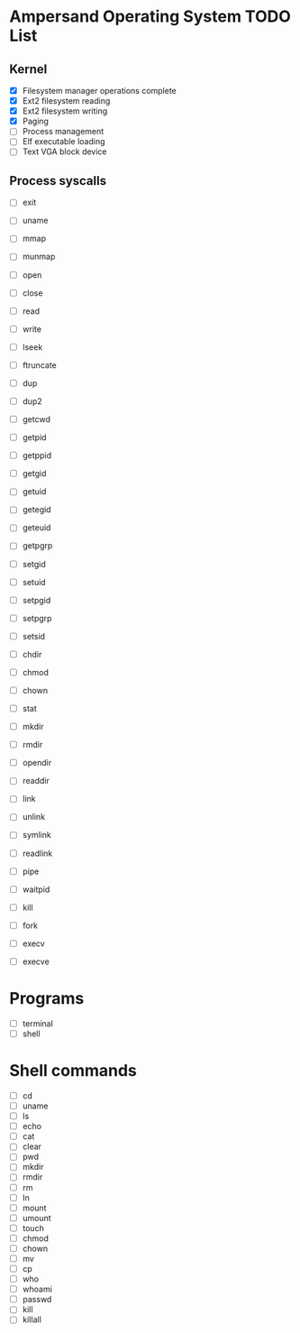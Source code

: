 # Ampersand Operating System TODO List

## Kernel
- [x] Filesystem manager operations complete
- [x] Ext2 filesystem reading
- [x] Ext2 filesystem writing
- [x] Paging
- [ ] Process management
- [ ] Elf executable loading
- [ ] Text VGA block device

## Process syscalls
- [ ] exit
- [ ] uname
- [ ] mmap
- [ ] munmap

- [ ] open
- [ ] close
- [ ] read
- [ ] write
- [ ] lseek
- [ ] ftruncate
- [ ] dup
- [ ] dup2

- [ ] getcwd
- [ ] getpid
- [ ] getppid
- [ ] getgid
- [ ] getuid
- [ ] getegid
- [ ] geteuid
- [ ] getpgrp

- [ ] setgid
- [ ] setuid
- [ ] setpgid
- [ ] setpgrp
- [ ] setsid

- [ ] chdir
- [ ] chmod
- [ ] chown
- [ ] stat
- [ ] mkdir
- [ ] rmdir
- [ ] opendir
- [ ] readdir
- [ ] link
- [ ] unlink
- [ ] symlink
- [ ] readlink

- [ ] pipe

- [ ] waitpid
- [ ] kill
- [ ] fork
- [ ] execv
- [ ] execve

# Programs
- [ ] terminal
- [ ] shell

# Shell commands
- [ ] cd
- [ ] uname
- [ ] ls
- [ ] echo
- [ ] cat
- [ ] clear
- [ ] pwd
- [ ] mkdir
- [ ] rmdir
- [ ] rm
- [ ] ln
- [ ] mount
- [ ] umount
- [ ] touch
- [ ] chmod
- [ ] chown
- [ ] mv
- [ ] cp
- [ ] who
- [ ] whoami
- [ ] passwd
- [ ] kill
- [ ] killall